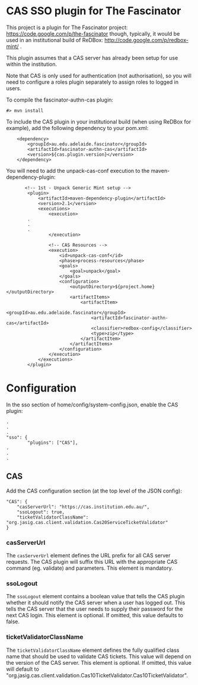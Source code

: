 CAS SSO plugin for The Fascinator
====================

This project is a plugin for The Fascinator project: https://code.google.com/p/the-fascinator
though, typically, it would be used in an institutional build of ReDBox: http://code.google.com/p/redbox-mint/ .

This plugin assumes that a CAS server has already been setup for use within the institution.

Note that CAS is only used for authentication (not authorisation), so you will need to configure a
roles plugin separately to assign roles to logged in users.

To compile the fascinator-authn-cas plugin:

	#> mvn install

To include the CAS plugin in your institutional build (when using ReDBox for example),
add the following dependency to your pom.xml:

		<dependency>
			<groupId>au.edu.adelaide.fascinator</groupId>
		    <artifactId>fascinator-authn-cas</artifactId>
		    <version>${cas.plugin.version}</version>
		</dependency>

You will need to add the unpack-cas-conf execution to the maven-dependency-plugin:

           <!-- 1st - Unpack Generic Mint setup -->
            <plugin>
                <artifactId>maven-dependency-plugin</artifactId>
                <version>2.1</version>
                <executions>
                    <execution>
			.
			.
			.
                    </execution>

					<!-- CAS Resources -->
					<execution>
						<id>unpack-cas-conf</id>
						<phase>process-resources</phase>
						<goals>
							<goal>unpack</goal>
						</goals>
						<configuration>
							<outputDirectory>${project.home}</outputDirectory>
							<artifactItems>
								<artifactItem>
								    <groupId>au.edu.adelaide.fascinator</groupId>
								    <artifactId>fascinator-authn-cas</artifactId>
									<classifier>redbox-config</classifier>
									<type>zip</type>
								</artifactItem>
							</artifactItems>
						</configuration>
					</execution>
                </executions>
            </plugin>

Configuration
====

In the sso section of home/config/system-config.json, enable the CAS plugin:

	.
	.
	.
	"sso": {
        	"plugins": ["CAS"],
	.
	.
	.

CAS
---

Add the CAS configuration section (at the top level of the JSON config):

    "CAS": {
        "casServerUrl": "https://cas.institution.edu.au/",
        "ssoLogout": true,
        "ticketValidatorClassName": "org.jasig.cas.client.validation.Cas20ServiceTicketValidator"
    }

### casServerUrl
The `casServerUrl` element defines the URL prefix for all CAS server requests. The CAS plugin will suffix
this URL with the appropriate CAS command (eg. validate) and parameters. This element is mandatory.

### ssoLogout
The `ssoLogout` element contains a boolean value that tells the CAS plugin whether it should notify the
CAS server when a user has logged out. This tells the CAS server that the user needs to supply their password
for the next CAS login. This element is optional. If omitted, this value defaults to false.

### ticketValidatorClassName
The `ticketValidatorClassName` element defines the fully qualified class name that should be used to
validate CAS tickets. This value will depend on the version of the CAS server. This element is optional.
If omitted, this value will default to "org.jasig.cas.client.validation.Cas10TicketValidator.Cas10TicketValidator".
